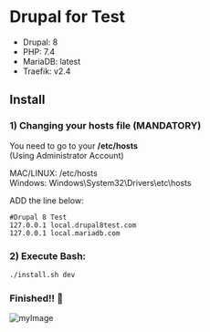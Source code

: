 
<h1>Drupal for Test</h1>

 * Drupal: 8
 * PHP: 7.4
 * MariaDB: latest
 * Traefik: v2.4

## Install ##

### 1) Changing your hosts file (MANDATORY) ###
You need to go to your **/etc/hosts** <br/>
(Using Administrator Account)

MAC/LINUX: /etc/hosts <br/>
Windows: Windows\System32\Drivers\etc\hosts

ADD the line below:
```
#Drupal 8 Test
127.0.0.1 local.drupal8test.com
127.0.0.1 local.mariadb.com
```

### 2) Execute Bash: ###
```bash
./install.sh dev
```

### Finished!! :rocket:

![myImage](https://media.giphy.com/media/FACfMgP1N9mlG/giphy.gif)